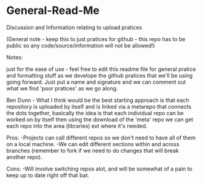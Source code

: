 # General-Read-Me
Discussion and Information relating to upload pratices

(General note - keep this to just pratices for github - this repo has to be public so any code/source/information will not be allowed!)

Notes:

just for the ease of use - feel free to edit this readme file for general pratice and formatting stuff as we develope the github 
pratices that we'll be using going forward. Just put a name and signature and we can comment out what we find 'poor pratices' as 
we go along.

Ben Dunn - 
What I think would be the best starting approach is that each repository is uploaded by itself and is linked via a metarepo that 
connects the dots together, basically the idea is that each individual repo can be worked on by itself then using the download
of the 'meta' repo we can get each repo into the area (libraries) ext where it's needed.

Pros: 
-Projects can call different repos so we don't need to have all of them on a local machine.
-We can edit different sections within and across branches (remember to fork if we need to do changes that will break another repo).

Cons:
-Will involve switching repos alot, and will be somewhat of a pain to keep up to date right off that bat.
